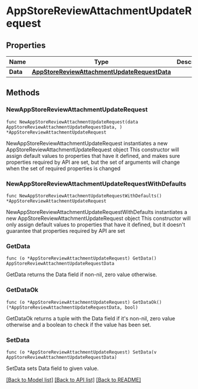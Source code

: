 # AppStoreReviewAttachmentUpdateRequest

## Properties

Name | Type | Description | Notes
------------ | ------------- | ------------- | -------------
**Data** | [**AppStoreReviewAttachmentUpdateRequestData**](AppStoreReviewAttachmentUpdateRequestData.md) |  | 

## Methods

### NewAppStoreReviewAttachmentUpdateRequest

`func NewAppStoreReviewAttachmentUpdateRequest(data AppStoreReviewAttachmentUpdateRequestData, ) *AppStoreReviewAttachmentUpdateRequest`

NewAppStoreReviewAttachmentUpdateRequest instantiates a new AppStoreReviewAttachmentUpdateRequest object
This constructor will assign default values to properties that have it defined,
and makes sure properties required by API are set, but the set of arguments
will change when the set of required properties is changed

### NewAppStoreReviewAttachmentUpdateRequestWithDefaults

`func NewAppStoreReviewAttachmentUpdateRequestWithDefaults() *AppStoreReviewAttachmentUpdateRequest`

NewAppStoreReviewAttachmentUpdateRequestWithDefaults instantiates a new AppStoreReviewAttachmentUpdateRequest object
This constructor will only assign default values to properties that have it defined,
but it doesn't guarantee that properties required by API are set

### GetData

`func (o *AppStoreReviewAttachmentUpdateRequest) GetData() AppStoreReviewAttachmentUpdateRequestData`

GetData returns the Data field if non-nil, zero value otherwise.

### GetDataOk

`func (o *AppStoreReviewAttachmentUpdateRequest) GetDataOk() (*AppStoreReviewAttachmentUpdateRequestData, bool)`

GetDataOk returns a tuple with the Data field if it's non-nil, zero value otherwise
and a boolean to check if the value has been set.

### SetData

`func (o *AppStoreReviewAttachmentUpdateRequest) SetData(v AppStoreReviewAttachmentUpdateRequestData)`

SetData sets Data field to given value.



[[Back to Model list]](../README.md#documentation-for-models) [[Back to API list]](../README.md#documentation-for-api-endpoints) [[Back to README]](../README.md)


